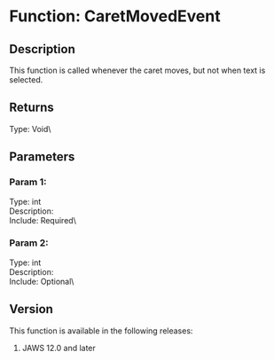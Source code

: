 # Function: CaretMovedEvent

## Description

This function is called whenever the caret moves, but not when text is
selected.

## Returns

Type: Void\

## Parameters

### Param 1:

Type: int\
Description:\
Include: Required\

### Param 2:

Type: int\
Description:\
Include: Optional\

## Version

This function is available in the following releases:

1.  JAWS 12.0 and later
